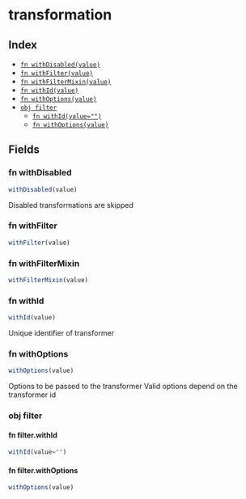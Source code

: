 # transformation



## Index

* [`fn withDisabled(value)`](#fn-withdisabled)
* [`fn withFilter(value)`](#fn-withfilter)
* [`fn withFilterMixin(value)`](#fn-withfiltermixin)
* [`fn withId(value)`](#fn-withid)
* [`fn withOptions(value)`](#fn-withoptions)
* [`obj filter`](#obj-filter)
  * [`fn withId(value="")`](#fn-filterwithid)
  * [`fn withOptions(value)`](#fn-filterwithoptions)

## Fields

### fn withDisabled

```ts
withDisabled(value)
```

Disabled transformations are skipped

### fn withFilter

```ts
withFilter(value)
```



### fn withFilterMixin

```ts
withFilterMixin(value)
```



### fn withId

```ts
withId(value)
```

Unique identifier of transformer

### fn withOptions

```ts
withOptions(value)
```

Options to be passed to the transformer
Valid options depend on the transformer id

### obj filter


#### fn filter.withId

```ts
withId(value="")
```



#### fn filter.withOptions

```ts
withOptions(value)
```


